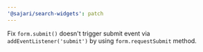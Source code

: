 ```yaml
---
'@sajari/search-widgets': patch
---
```


Fix `form.submit()` doesn't trigger submit event via `addEventListener('submit')` by using `form.requestSubmit` method.
